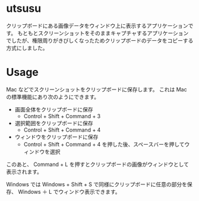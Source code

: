 # utsusu
クリップボードにある画像データをウィンドウ上に表示するアプリケーションです。
もともとスクリーンショットをそのままキャプチャするアプリケーションでしたが、権限周りがきびしくなったためクリップボードのデータをコピーする方式にしました。

# Usage
Mac などでスクリーンショットをクリップボードに保存します。
これは Mac の標準機能にあり次のようにできます。

- 画面全体をクリップボードに保存
    - Control + Shift + Command + 3
- 選択範囲をクリップボードに保存
  - Control + Shift + Command + 4
- ウィンドウをクリップボードに保存
  - Control + Shift + Command + 4 を押した後、スペースバーを押してウィンドウを選択

このあと、 Command + L を押すとクリップボードの画像がウィンドウとして表示されます。

Windows では Windows + Shift + S で同様にクリップボードに任意の部分を保存、 Windows ＋ L でウィンドウ表示できます。
